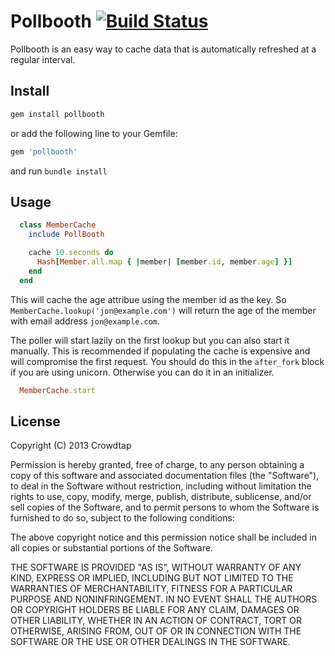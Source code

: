 Pollbooth [![Build Status](https://travis-ci.org/crowdtap/pollbooth.png?branch=master)](https://travis-ci.org/crowdtap/pollbooth)
======

Pollbooth is an easy way to cache data that is automatically refreshed at a regular interval.

Install
-------

```ruby
gem install pollbooth
```
or add the following line to your Gemfile:
```ruby
gem 'pollbooth'
```
and run `bundle install`

Usage
-----

```ruby
  class MemberCache
    include PollBooth

    cache 10.seconds do
      Hash[Member.all.map { |member| [member.id, member.age] }]
    end
  end
```

This will cache the age attribue using the member id as the key. So
`MemberCache.lookup('jon@example.com')` will return the age of the member with
email address `jon@example.com`.

The poller will start lazily on the first lookup but you can also start it
manually. This is recommended if populating the cache is expensive and will
compromise the first request. You should do this in the `after_fork` block if 
you are using unicorn. Otherwise you can do it in an initializer.

```ruby
  MemberCache.start
```


License
-------
Copyright (C) 2013 Crowdtap

Permission is hereby granted, free of charge, to any person obtaining a copy of this software and associated documentation files (the "Software"), to deal in the Software without restriction, including without limitation the rights to use, copy, modify, merge, publish, distribute, sublicense, and/or sell copies of the Software, and to permit persons to whom the Software is furnished to do so, subject to the following conditions:

The above copyright notice and this permission notice shall be included in all copies or substantial portions of the Software.

THE SOFTWARE IS PROVIDED "AS IS", WITHOUT WARRANTY OF ANY KIND, EXPRESS OR IMPLIED, INCLUDING BUT NOT LIMITED TO THE WARRANTIES OF MERCHANTABILITY, FITNESS FOR A PARTICULAR PURPOSE AND NONINFRINGEMENT. IN NO EVENT SHALL THE AUTHORS OR COPYRIGHT HOLDERS BE LIABLE FOR ANY CLAIM, DAMAGES OR OTHER LIABILITY, WHETHER IN AN ACTION OF CONTRACT, TORT OR OTHERWISE, ARISING FROM, OUT OF OR IN CONNECTION WITH THE SOFTWARE OR THE USE OR OTHER DEALINGS IN THE SOFTWARE.
